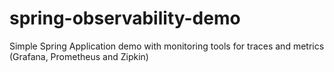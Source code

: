 # spring-observability-demo
Simple Spring Application demo with monitoring tools for traces and metrics (Grafana, Prometheus and Zipkin)
